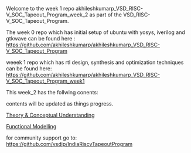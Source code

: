 Welcome to the week 1 repo akhileshkumarp_VSD_RISC-V_SOC_Tapeout_Program_week_2 as part of the VSD_RISC-V_SOC_Tapeout_Program.

The week 0 repo which has initial setup of ubuntu with yosys, iverilog and gtkwave can be found here : https://github.com/akhileshkumarp/akhileshkumarp_VSD_RISC-V_SOC_Tapeout_Program

weeek 1 repo which has rtl design, synthesis and optimization techniques can be found here: https://github.com/akhileshkumarp/akhileshkumarp_VSD_RISC-V_SOC_Tapeout_Program_week1

This week_2 has the follwing conents: 

contents will be updated as things progress.

[Theory & Conceptual Understanding](Theory_Conceptual_Understanding/README.md)


[Functional Modelling](Functional_Modelling/README.md)

for community support go to: https://github.com/vsdip/IndiaRiscvTapeoutProgram

